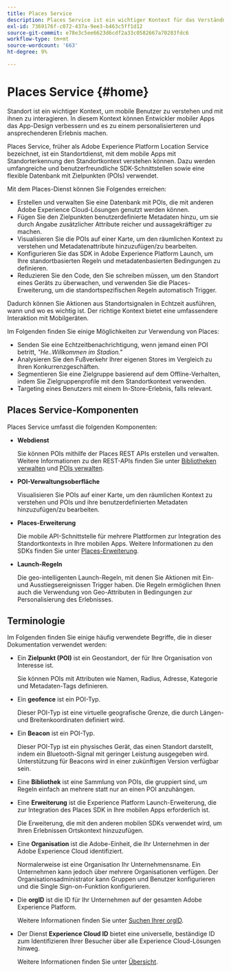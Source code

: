```yaml
---
title: Places Service
description: Places Service ist ein wichtiger Kontext für das Verständnis der Interaktion mobiler Benutzer. In diesem Kontext können Entwickler mobiler Apps das App-Design verbessern und es zu einem personalisierteren und ansprechenderen Erlebnis machen.
exl-id: 7369176f-c072-437a-9ee3-b463c5ff1d12
source-git-commit: e78e3c5ee6623d6cdf2a33c0582667a70283fdc6
workflow-type: tm+mt
source-wordcount: '663'
ht-degree: 9%

---
```


# Places Service {#home}

Standort ist ein wichtiger Kontext, um mobile Benutzer zu verstehen und mit ihnen zu interagieren. In diesem Kontext können Entwickler mobiler Apps das App-Design verbessern und es zu einem personalisierteren und ansprechenderen Erlebnis machen.

Places Service, früher als Adobe Experience Platform Location Service bezeichnet, ist ein Standortdienst, mit dem mobile Apps mit Standorterkennung den Standortkontext verstehen können. Dazu werden umfangreiche und benutzerfreundliche SDK-Schnittstellen sowie eine flexible Datenbank mit Zielpunkten (POIs) verwendet.

Mit dem Places-Dienst können Sie Folgendes erreichen:

* Erstellen und verwalten Sie eine Datenbank mit POIs, die mit anderen Adobe Experience Cloud-Lösungen genutzt werden können.
* Fügen Sie den Zielpunkten benutzerdefinierte Metadaten hinzu, um sie durch Angabe zusätzlicher Attribute reicher und aussagekräftiger zu machen.
* Visualisieren Sie die POIs auf einer Karte, um den räumlichen Kontext zu verstehen und Metadatenattribute hinzuzufügen/zu bearbeiten.
* Konfigurieren Sie das SDK in Adobe Experience Platform Launch, um Ihre standortbasierten Regeln und metadatenbasierten Bedingungen zu definieren.
* Reduzieren Sie den Code, den Sie schreiben müssen, um den Standort eines Geräts zu überwachen, und verwenden Sie die Places-Erweiterung, um die standortspezifischen Regeln automatisch Trigger.

Dadurch können Sie Aktionen aus Standortsignalen in Echtzeit ausführen, wann und wo es wichtig ist. Der richtige Kontext bietet eine umfassendere Interaktion mit Mobilgeräten.

Im Folgenden finden Sie einige Möglichkeiten zur Verwendung von Places:

* Senden Sie eine Echtzeitbenachrichtigung, wenn jemand einen POI betritt, *&quot;He..Willkommen im Stadion.&quot;*
* Analysieren Sie den Fußverkehr Ihrer eigenen Stores im Vergleich zu Ihren Konkurrenzgeschäften.
* Segmentieren Sie eine Zielgruppe basierend auf dem Offline-Verhalten, indem Sie Zielgruppenprofile mit dem Standortkontext verwenden.
* Targeting eines Benutzers mit einem In-Store-Erlebnis, falls relevant.

## Places Service-Komponenten

Places Service umfasst die folgenden Komponenten:

* **Webdienst**

  Sie können POIs mithilfe der Places REST APIs erstellen und verwalten. Weitere Informationen zu den REST-APIs finden Sie unter [Bibliotheken verwalten](/help/web-service-api/api-usage/manage-libraries/manage-libraries.md) und [POIs verwalten](/help/web-service-api/api-usage/manage-pois/manage-pois.md).

* **POI-Verwaltungsoberfläche**

  Visualisieren Sie POIs auf einer Karte, um den räumlichen Kontext zu verstehen und POIs und ihre benutzerdefinierten Metadaten hinzuzufügen/zu bearbeiten.

* **Places-Erweiterung**

  Die mobile API-Schnittstelle für mehrere Plattformen zur Integration des Standortkontexts in Ihre mobilen Apps. Weitere Informationen zu den SDKs finden Sie unter [Places-Erweiterung](/help/places-ext-aep-sdks/places-extension/places-extension.md).

* **Launch-Regeln**

  Die geo-intelligenten Launch-Regeln, mit denen Sie Aktionen mit Ein- und Ausstiegsereignissen Trigger haben. Die Regeln ermöglichen Ihnen auch die Verwendung von Geo-Attributen in Bedingungen zur Personalisierung des Erlebnisses.

## Terminologie

Im Folgenden finden Sie einige häufig verwendete Begriffe, die in dieser Dokumentation verwendet werden:

* Ein **Zielpunkt (POI)** ist ein Geostandort, der für Ihre Organisation von Interesse ist.

  Sie können POIs mit Attributen wie Namen, Radius, Adresse, Kategorie und Metadaten-Tags definieren.

* Ein **geofence** ist ein POI-Typ.

  Dieser POI-Typ ist eine virtuelle geografische Grenze, die durch Längen- und Breitenkoordinaten definiert wird.

* Ein **Beacon** ist ein POI-Typ.

  Dieser POI-Typ ist ein physisches Gerät, das einen Standort darstellt, indem ein Bluetooth-Signal mit geringer Leistung ausgegeben wird. Unterstützung für Beacons wird in einer zukünftigen Version verfügbar sein.

* Eine **Bibliothek** ist eine Sammlung von POIs, die gruppiert sind, um Regeln einfach an mehrere statt nur an einen POI anzuhängen.

* Eine **Erweiterung** ist die Experience Platform Launch-Erweiterung, die zur Integration des Places SDK in Ihre mobilen Apps erforderlich ist.

  Die Erweiterung, die mit den anderen mobilen SDKs verwendet wird, um Ihren Erlebnissen Ortskontext hinzuzufügen.

* Eine **Organisation** ist die Adobe-Einheit, die Ihr Unternehmen in der Adobe Experience Cloud identifiziert.

  Normalerweise ist eine Organisation Ihr Unternehmensname. Ein Unternehmen kann jedoch über mehrere Organisationen verfügen. Der Organisationsadministrator kann Gruppen und Benutzer konfigurieren und die Single Sign-on-Funktion konfigurieren.

* Die **orgID** ist die ID für Ihr Unternehmen auf der gesamten Adobe Experience Platform.

  Weitere Informationen finden Sie unter [Suchen Ihrer orgID](https://forums.adobe.com/thread/2339895).

* Der Dienst **Experience Cloud ID** bietet eine universelle, beständige ID zum Identifizieren Ihrer Besucher über alle Experience Cloud-Lösungen hinweg.

  Weitere Informationen finden Sie unter [Übersicht](https://experienceleague.adobe.com/docs/id-service/using/intro/overview.html?lang=de).

